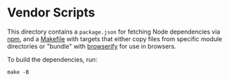 # Vendor Scripts
This directory contains a `package.json` for fetching Node dependencies via
[npm], and a [Makefile](Makefile) with targets that either copy files from
specific module directories or "bundle" with [browserify] for use in browsers.

To build the dependencies, run:

```
make -B
```

[npm]: https://www.npmjs.com/
[browserify]: http://browserify.org/
